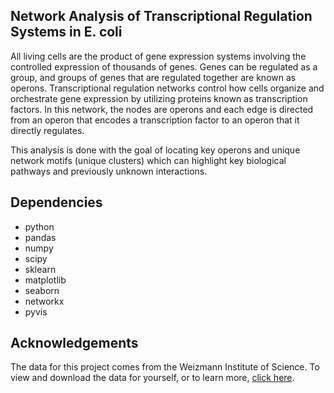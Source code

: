## Network Analysis of Transcriptional Regulation Systems in E. coli

All living cells are the product of gene expression systems involving the controlled expression of thousands of genes.  Genes can be regulated as a group, and groups of genes that are regulated together are known as operons. Transcriptional regulation networks control how cells organize and orchestrate gene expression by utilizing proteins known as transcription factors. In this network, the nodes are operons and each edge is directed from an operon that encodes a transcription factor to an operon that it directly regulates.

This analysis is done with the goal of locating key operons and unique network motifs (unique clusters) which can highlight key biological pathways and previously unknown interactions.

## Dependencies

- python
- pandas
- numpy
- scipy
- sklearn
- matplotlib
- seaborn
- networkx
- pyvis

## Acknowledgements 

The data for this project comes from the Weizmann Institute of Science. To view and download the data for yourself, or to learn more, [click here](http://www.weizmann.ac.il/mcb/UriAlon/e-coli-transcription-network).
